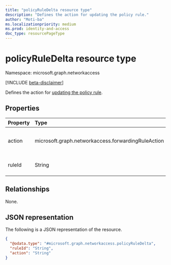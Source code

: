 ```yaml
---
title: "policyRuleDelta resource type"
description: "Defines the action for updating the policy rule."
author: "Moti-ba"
ms.localizationpriority: medium
ms.prod: identity-and-access
doc_type: resourcePageType
---
```


# policyRuleDelta resource type

Namespace: microsoft.graph.networkaccess

[!INCLUDE [beta-disclaimer](../../includes/beta-disclaimer.md)]

Defines the action for [updating the policy rule](../api/networkaccess-forwardingpolicy-updatepolicyrules.md).

## Properties
|Property|Type|Description|
|:---|:---|:---|
|action|microsoft.graph.networkaccess.forwardingRuleAction|Required. The possible values are: `bypass`, `forward`, `unknownFutureValue`.|
|ruleId|String|The identifier of the policy rule to update.|

## Relationships
None.

## JSON representation
The following is a JSON representation of the resource.
<!-- {
  "blockType": "resource",
  "@odata.type": "microsoft.graph.networkaccess.policyRuleDelta"
}
-->
``` json
{
  "@odata.type": "#microsoft.graph.networkaccess.policyRuleDelta",
  "ruleId": "String",
  "action": "String"
}
```

